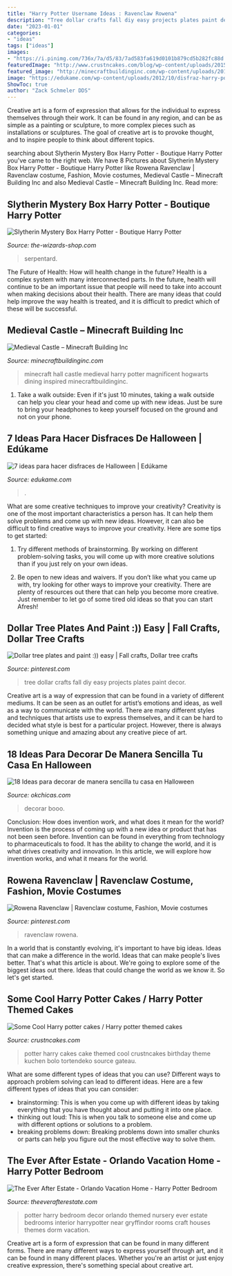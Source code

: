 ```yaml
---
title: "Harry Potter Username Ideas : Ravenclaw Rowena"
description: "Tree dollar crafts fall diy easy projects plates paint decor"
date: "2023-01-01"
categories:
- "ideas"
tags: ["ideas"]
images:
- "https://i.pinimg.com/736x/7a/d5/83/7ad583fa619d0101b879cd5b282fc88d.jpg"
featuredImage: "http://www.crustncakes.com/blog/wp-content/uploads/2015/06/1327a501bf9d90815765233762e218f3.jpg"
featured_image: "http://minecraftbuildinginc.com/wp-content/uploads/2013/02/Harry-Potter-inspired-great-hall.jpg"
image: "https://edukame.com/wp-content/uploads/2012/10/disfraz-harry-potter.jpg"
ShowToc: true
author: "Zack Schmeler DDS"
---
```



Creative art is a form of expression that allows for the individual to express themselves through their work. It can be found in any region, and can be as simple as a painting or sculpture, to more complex pieces such as installations or sculptures. The goal of creative art is to provoke thought, and to inspire people to think about different topics.

	

		
searching about Slytherin Mystery Box Harry Potter - Boutique Harry Potter you've came to the right web. We have 8 Pictures about Slytherin Mystery Box Harry Potter - Boutique Harry Potter like Rowena Ravenclaw | Ravenclaw costume, Fashion, Movie costumes, Medieval Castle – Minecraft Building Inc and also Medieval Castle – Minecraft Building Inc. Read more:
		
    
## Slytherin Mystery Box Harry Potter - Boutique Harry Potter

<img loading=lazy src="https://the-wizards-shop.com/387-thickbox_default/slytherin-mystery-box-harry-potter.jpg" onerror="this.onerror=null;this.src='https://tse1.mm.bing.net/th?id=OIP.e9_X1zCek02bakQ8yuA5FwHaId&amp;pid=15.1';" alt="Slytherin Mystery Box Harry Potter - Boutique Harry Potter">

_Source: the-wizards-shop.com_

>serpentard. 

	

The Future of Health: How will health change in the future?
Health is a complex system with many interconnected parts. In the future, health will continue to be an important issue that people will need to take into account when making decisions about their health. There are many ideas that could help improve the way health is treated, and it is difficult to predict which of these will be successful.

    
## Medieval Castle – Minecraft Building Inc

<img loading=lazy src="http://minecraftbuildinginc.com/wp-content/uploads/2013/02/Harry-Potter-inspired-great-hall.jpg" onerror="this.onerror=null;this.src='https://tse3.mm.bing.net/th?id=OIP.xV-mYTrqbUT_G1CbA9KXMgHaEo&amp;pid=15.1';" alt="Medieval Castle – Minecraft Building Inc">

_Source: minecraftbuildinginc.com_

>minecraft hall castle medieval harry potter magnificent hogwarts dining inspired minecraftbuildinginc. 

	

1. Take a walk outside: Even if it's just 10 minutes, taking a walk outside can help you clear your head and come up with new ideas. Just be sure to bring your headphones to keep yourself focused on the ground and not on your phone.

    
## 7 Ideas Para Hacer Disfraces De Halloween | Edúkame

<img loading=lazy src="https://edukame.com/wp-content/uploads/2012/10/disfraz-harry-potter.jpg" onerror="this.onerror=null;this.src='https://tse3.mm.bing.net/th?id=OIP.yBmibDf5hn-bfDfwvQBOEQHaKX&amp;pid=15.1';" alt="7 ideas para hacer disfraces de Halloween | Edúkame">

_Source: edukame.com_

>. 

	

What are some creative techniques to improve your creativity?
Creativity is one of the most important characteristics a person has. It can help them solve problems and come up with new ideas. However, it can also be difficult to find creative ways to improve your creativity. Here are some tips to get started: 
1. Try different methods of brainstorming. By working on different problem-solving tasks, you will come up with more creative solutions than if you just rely on your own ideas.

2. Be open to new ideas and waivers. If you don’t like what you came up with, try looking for other ways to improve your creativity. There are plenty of resources out there that can help you become more creative. Just remember to let go of some tired old ideas so that you can start Afresh!

    
## Dollar Tree Plates And Paint :)) Easy | Fall Crafts, Dollar Tree Crafts

<img loading=lazy src="https://i.pinimg.com/736x/9c/70/8a/9c708a069a1df715c874f5967c1562d9--fall-diy-tree-crafts.jpg" onerror="this.onerror=null;this.src='https://tse1.mm.bing.net/th?id=OIP.eNdyeNvKeM1vLVk6ccDPrQHaJ3&amp;pid=15.1';" alt="Dollar tree plates and paint :)) easy | Fall crafts, Dollar tree crafts">

_Source: pinterest.com_

>tree dollar crafts fall diy easy projects plates paint decor. 

	

Creative art is a way of expression that can be found in a variety of different mediums. It can be seen as an outlet for artist’s emotions and ideas, as well as a way to communicate with the world. There are many different styles and techniques that artists use to express themselves, and it can be hard to decided what style is best for a particular project. However, there is always something unique and amazing about any creative piece of art.

    
## 18 Ideas Para Decorar De Manera Sencilla Tu Casa En Halloween

<img loading=lazy src="https://www.okchicas.com/wp-content/uploads/2018/08/Ideas-para-halloween-19.jpg" onerror="this.onerror=null;this.src='https://tse4.mm.bing.net/th?id=OIP.cThjX307fA9xC2MKDzoJSAHaLH&amp;pid=15.1';" alt="18 Ideas para decorar de manera sencilla tu casa en Halloween">

_Source: okchicas.com_

>decorar booo. 

	

Conclusion: How does invention work, and what does it mean for the world?
Invention is the process of coming up with a new idea or product that has not been seen before. Invention can be found in everything from technology to pharmaceuticals to food. It has the ability to change the world, and it is what drives creativity and innovation. In this article, we will explore how invention works, and what it means for the world.

    
## Rowena Ravenclaw | Ravenclaw Costume, Fashion, Movie Costumes

<img loading=lazy src="https://i.pinimg.com/736x/7a/d5/83/7ad583fa619d0101b879cd5b282fc88d.jpg" onerror="this.onerror=null;this.src='https://tse1.mm.bing.net/th?id=OIP.dOKNEXwxT62XaS9xQCadsgHaJ3&amp;pid=15.1';" alt="Rowena Ravenclaw | Ravenclaw costume, Fashion, Movie costumes">

_Source: pinterest.com_

>ravenclaw rowena. 

	

In a world that is constantly evolving, it's important to have big ideas. Ideas that can make a difference in the world. Ideas that can make people's lives better. That's what this article is about. We're going to explore some of the biggest ideas out there. Ideas that could change the world as we know it. So let's get started.

    
## Some Cool Harry Potter Cakes / Harry Potter Themed Cakes

<img loading=lazy src="http://www.crustncakes.com/blog/wp-content/uploads/2015/06/1327a501bf9d90815765233762e218f3.jpg" onerror="this.onerror=null;this.src='https://tse2.mm.bing.net/th?id=OIP.B7TlOsjB2EYaEdDQUfADEwHaNG&amp;pid=15.1';" alt="Some Cool Harry potter cakes / Harry potter themed cakes">

_Source: crustncakes.com_

>potter harry cakes cake themed cool crustncakes birthday theme kuchen bolo tortendeko source gateau. 

	

What are some different types of ideas that you can use?
Different ways to approach problem solving can lead to different ideas. Here are a few different types of ideas that you can consider: 
- brainstorming: This is when you come up with different ideas by taking everything that you have thought about and putting it into one place. 
- thinking out loud: This is when you talk to someone else and come up with different options or solutions to a problem. 
- breaking problems down: Breaking problems down into smaller chunks or parts can help you figure out the most effective way to solve them.

    
## The Ever After Estate - Orlando Vacation Home - Harry Potter Bedroom

<img loading=lazy src="https://theeverafterestate.com/web_hp_03.jpg" onerror="this.onerror=null;this.src='https://tse3.mm.bing.net/th?id=OIP.mr659N_sm1wbUBu19YJHbgHaE8&amp;pid=15.1';" alt="The Ever After Estate - Orlando Vacation Home - Harry Potter Bedroom">

_Source: theeverafterestate.com_

>potter harry bedroom decor orlando themed nursery ever estate bedrooms interior harrypotter near gryffindor rooms craft houses themes dorm vacation. 

	

Creative art is a form of expression that can be found in many different forms. There are many different ways to express yourself through art, and it can be found in many different places. Whether you're an artist or just enjoy creative expression, there's something special about creative art.

